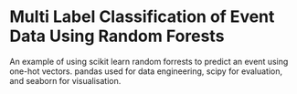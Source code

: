 # Multi Label Classification of Event Data Using Random Forests

An example of using scikit learn random forrests to predict an event using one-hot vectors. pandas used for data engineering, scipy for evaluation, and seaborn for visualisation.